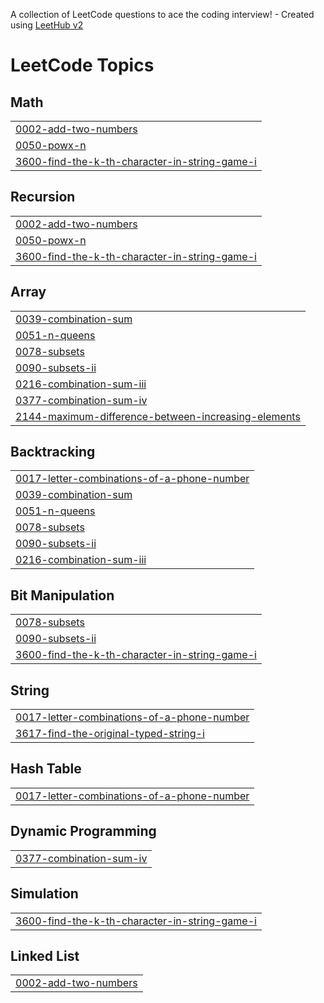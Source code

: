 A collection of LeetCode questions to ace the coding interview! - Created using [LeetHub v2](https://github.com/arunbhardwaj/LeetHub-2.0)
<!---LeetCode Topics Start-->
# LeetCode Topics
## Math
|  |
| ------- |
| [0002-add-two-numbers](https://github.com/Varun15723/DSA-programs/tree/master/0002-add-two-numbers) |
| [0050-powx-n](https://github.com/Varun15723/DSA-programs/tree/master/0050-powx-n) |
| [3600-find-the-k-th-character-in-string-game-i](https://github.com/Varun15723/DSA-programs/tree/master/3600-find-the-k-th-character-in-string-game-i) |
## Recursion
|  |
| ------- |
| [0002-add-two-numbers](https://github.com/Varun15723/DSA-programs/tree/master/0002-add-two-numbers) |
| [0050-powx-n](https://github.com/Varun15723/DSA-programs/tree/master/0050-powx-n) |
| [3600-find-the-k-th-character-in-string-game-i](https://github.com/Varun15723/DSA-programs/tree/master/3600-find-the-k-th-character-in-string-game-i) |
## Array
|  |
| ------- |
| [0039-combination-sum](https://github.com/Varun15723/DSA-programs/tree/master/0039-combination-sum) |
| [0051-n-queens](https://github.com/Varun15723/DSA-programs/tree/master/0051-n-queens) |
| [0078-subsets](https://github.com/Varun15723/DSA-programs/tree/master/0078-subsets) |
| [0090-subsets-ii](https://github.com/Varun15723/DSA-programs/tree/master/0090-subsets-ii) |
| [0216-combination-sum-iii](https://github.com/Varun15723/DSA-programs/tree/master/0216-combination-sum-iii) |
| [0377-combination-sum-iv](https://github.com/Varun15723/DSA-programs/tree/master/0377-combination-sum-iv) |
| [2144-maximum-difference-between-increasing-elements](https://github.com/Varun15723/DSA-programs/tree/master/2144-maximum-difference-between-increasing-elements) |
## Backtracking
|  |
| ------- |
| [0017-letter-combinations-of-a-phone-number](https://github.com/Varun15723/DSA-programs/tree/master/0017-letter-combinations-of-a-phone-number) |
| [0039-combination-sum](https://github.com/Varun15723/DSA-programs/tree/master/0039-combination-sum) |
| [0051-n-queens](https://github.com/Varun15723/DSA-programs/tree/master/0051-n-queens) |
| [0078-subsets](https://github.com/Varun15723/DSA-programs/tree/master/0078-subsets) |
| [0090-subsets-ii](https://github.com/Varun15723/DSA-programs/tree/master/0090-subsets-ii) |
| [0216-combination-sum-iii](https://github.com/Varun15723/DSA-programs/tree/master/0216-combination-sum-iii) |
## Bit Manipulation
|  |
| ------- |
| [0078-subsets](https://github.com/Varun15723/DSA-programs/tree/master/0078-subsets) |
| [0090-subsets-ii](https://github.com/Varun15723/DSA-programs/tree/master/0090-subsets-ii) |
| [3600-find-the-k-th-character-in-string-game-i](https://github.com/Varun15723/DSA-programs/tree/master/3600-find-the-k-th-character-in-string-game-i) |
## String
|  |
| ------- |
| [0017-letter-combinations-of-a-phone-number](https://github.com/Varun15723/DSA-programs/tree/master/0017-letter-combinations-of-a-phone-number) |
| [3617-find-the-original-typed-string-i](https://github.com/Varun15723/DSA-programs/tree/master/3617-find-the-original-typed-string-i) |
## Hash Table
|  |
| ------- |
| [0017-letter-combinations-of-a-phone-number](https://github.com/Varun15723/DSA-programs/tree/master/0017-letter-combinations-of-a-phone-number) |
## Dynamic Programming
|  |
| ------- |
| [0377-combination-sum-iv](https://github.com/Varun15723/DSA-programs/tree/master/0377-combination-sum-iv) |
## Simulation
|  |
| ------- |
| [3600-find-the-k-th-character-in-string-game-i](https://github.com/Varun15723/DSA-programs/tree/master/3600-find-the-k-th-character-in-string-game-i) |
## Linked List
|  |
| ------- |
| [0002-add-two-numbers](https://github.com/Varun15723/DSA-programs/tree/master/0002-add-two-numbers) |
<!---LeetCode Topics End-->
